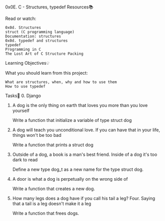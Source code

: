 0x0E. C - Structures, typedef
Resources📚

Read or watch:

    0x0d. Structures
    struct (C programming language)
    Documentation: structures
    0x0d. typedef and structures
    typedef
    Programming in C
    The Lost Art of C Structure Packing

Learning Objectives💡

What you should learn from this project:

    What are structures, when, why and how to use them
    How to use typedef

Tasks📝
0. Django

1. A dog is the only thing on earth that loves you more than you love yourself

    Write a function that initialize a variable of type struct dog

2. A dog will teach you unconditional love. If you can have that in your life, things won't be too bad

    Write a function that prints a struct dog

3. Outside of a dog, a book is a man's best friend. Inside of a dog it's too dark to read

    Define a new type dog_t as a new name for the type struct dog.

4. A door is what a dog is perpetually on the wrong side of

    Write a function that creates a new dog.

5. How many legs does a dog have if you call his tail a leg? Four. Saying that a tail is a leg doesn't make it a leg

    Write a function that frees dogs.
